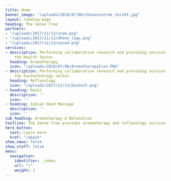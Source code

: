 ```yaml
---
title: Home
banner_image: "/uploads/2018/07/06/thesensetree_test03.jpg"
layout: landing-page
heading: The Sense Tree
partners:
- "/uploads/2017/11/13/stem.png"
- "/uploads/2017/11/13/UPenn_logo.png"
- "/uploads/2017/11/13/nysed.png"
services:
- description: Performing collaborative research and providing services to support
    the Health Sector.
  heading: Aromatherapy
  icon: "/uploads/2018/07/06/AromatherapyIcon.PNG"
- description: Performing collaborative research and providing services to support
    the biotechnology sector.
  heading: Reflexology
  icon: "/uploads/2017/11/13/biotech.png"
- heading: Reiki
  description: ''
  icon: ''
- heading: Indian Head Massage
  description: ''
  icon: ''
sub_heading: Aromatherapy & Relaxation
textline: The Sense Tree provides aromatherapy and reflexology services
hero_button:
  text: Learn more
  href: "/about"
show_news: false
show_staff: false
menu:
  navigation:
    identifier: _index
    url: "/"
    weight: 1
---
```

